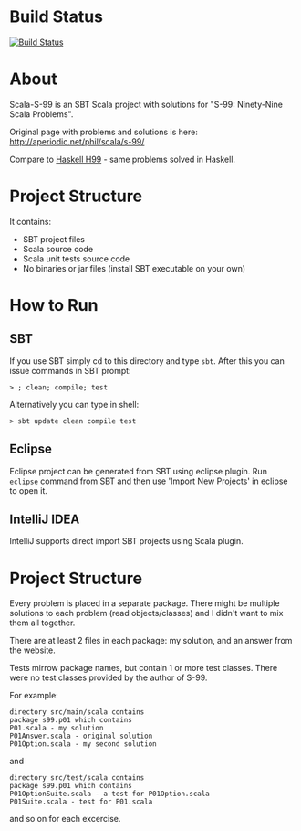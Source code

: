 Build Status
======
[![Build Status](https://travis-ci.org/izmailoff/scala-s-99.png?branch=master)](https://travis-ci.org/izmailoff/scala-s-99)

About
======

Scala-S-99 is an SBT Scala project with solutions for
"S-99: Ninety-Nine Scala Problems".

Original page with problems and solutions is here:
http://aperiodic.net/phil/scala/s-99/

Compare to [Haskell H99](https://github.com/izmailoff/haskell-h99) - same problems solved in Haskell.

Project Structure
======

It contains:

* SBT project files
* Scala source code
* Scala unit tests source code
* No binaries or jar files (install SBT executable on your own)


How to Run
======

SBT
------

If you use SBT simply cd to this directory and type `sbt`.
After this you can issue commands in SBT prompt:

    > ; clean; compile; test

Alternatively you can type in shell:

    > sbt update clean compile test

Eclipse
------

Eclipse project can be generated from SBT using eclipse
plugin. Run `eclipse` command from SBT and then use
'Import New Projects' in eclipse to open it.

IntelliJ IDEA
------
IntelliJ supports direct import SBT projects using Scala plugin.

Project Structure
======

Every problem is placed in a separate package. There might be multiple
solutions to each problem (read objects/classes) and I didn't want to
mix them all together.

There are at least 2 files in each package: my solution, and an answer
from the website.

Tests mirrow package names, but contain 1 or more test classes.
There were no test classes provided by the author of S-99.

For example:

    directory src/main/scala contains
    package s99.p01 which contains
    P01.scala - my solution
    P01Answer.scala - original solution
    P01Option.scala - my second solution

and

    directory src/test/scala contains
    package s99.p01 which contains
    P01OptionSuite.scala - a test for P01Option.scala
    P01Suite.scala - test for P01.scala

and so on for each excercise.

